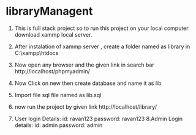 # libraryManagent

1. This is full stack project so to run this project on your local computer download xammp local server.

2. After instalation of xammp server , create a folder named as library in    C:\xampp\htdocs 

3. Now open any browser  and the given link in search bar        http://localhost/phpmyadmin/

4. Now Click on new then create database and name it as lib

5. Import file sql file named as lib.sql

6. now run the project by given link         http://localhost/library/

7. User login Details:
	id: ravan123
	password: ravan123
8.Admin Login details:
	id: admin
	password: admin
